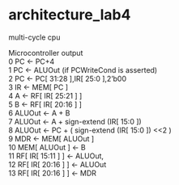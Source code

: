 # architecture_lab4
multi-cycle cpu

Microcontroller output  
0 PC &leftarrow; PC+4  
1 PC &leftarrow; ALUOut (if PCWriteCond is asserted)  
2 PC &leftarrow; PC[ 31:28 ],IR[ 25:0 ],2’b00  
3 IR &leftarrow; MEM[ PC ]  
4 A  &leftarrow; RF[ IR[ 25:21 ] ]  
5 B  &leftarrow; RF[ IR[ 20:16 ] ]  
6 ALUOut &leftarrow; A + B  
7 ALUOut &leftarrow; A + sign-extend (IR[ 15:0 ])  
8 ALUOut &leftarrow; PC + ( sign-extend (IR[ 15:0 ]) <<2 )  
9 MDR &leftarrow; MEM[ ALUOut ]  
10 MEM[ ALUOut ] &leftarrow; B  
11 RF[ IR[ 15:11 ] ] &leftarrow; ALUOut,  
12 RF[ IR[ 20:16 ] ] &leftarrow; ALUOut  
13 RF[ IR[ 20:16 ] ] &leftarrow; MDR  
